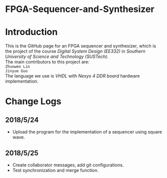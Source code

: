# FPGA-Sequencer-and-Synthesizer

Introduction
=
This is the GitHub page for an FPGA sequencer and synthesizer, which is the project of the course *Digital System Design (EE332)* in *Southern University of Science and Technology (SUSTech)*. <br>
The main contributors to this project are:<br>`Zhuowen Lin`<br>`Jinyue Guo`<br>
The language we use is *VHDL* with *Nexys 4 DDR board* hardware implementation.

Change Logs
=
2018/5/24
-
* Upload the program for the implementation of a sequencer using square wave.

2018/5/25
-
* Create collaborator messages, add git configurations.
* Test synchronization and merge function.
